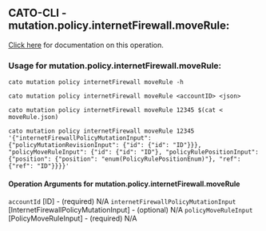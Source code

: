 
## CATO-CLI - mutation.policy.internetFirewall.moveRule:
[Click here](https://api.catonetworks.com/documentation/#mutation-moveRule) for documentation on this operation.

### Usage for mutation.policy.internetFirewall.moveRule:

`cato mutation policy internetFirewall moveRule -h`

`cato mutation policy internetFirewall moveRule <accountID> <json>`

`cato mutation policy internetFirewall moveRule 12345 $(cat < moveRule.json)`

`cato mutation policy internetFirewall moveRule 12345 '{"internetFirewallPolicyMutationInput": {"policyMutationRevisionInput": {"id": {"id": "ID"}}}, "policyMoveRuleInput": {"id": {"id": "ID"}, "policyRulePositionInput": {"position": {"position": "enum(PolicyRulePositionEnum)"}, "ref": {"ref": "ID"}}}}'`

#### Operation Arguments for mutation.policy.internetFirewall.moveRule ####
`accountId` [ID] - (required) N/A 
`internetFirewallPolicyMutationInput` [InternetFirewallPolicyMutationInput] - (optional) N/A 
`policyMoveRuleInput` [PolicyMoveRuleInput] - (required) N/A 
